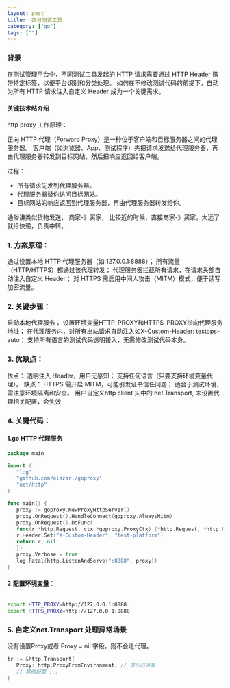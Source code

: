 ```yaml
---
layout: post
title:  区分测试工具
category: ["go"]
tags: [""]
---
```


### 背景

在测试管理平台中，不同测试工具发起的 HTTP 请求需要通过 HTTP Header 携带特定标签，以便平台识别和分类处理。
如何在不修改测试代码的前提下，自动为所有 HTTP 请求注入自定义 Header 成为一个关键需求。

#### 关键技术结介绍

http proxy 工作原理：

正向 HTTP 代理（Forward Proxy）是一种位于客户端和目标服务器之间的代理服务器。
客户端（如浏览器、App、测试程序）先把请求发送给代理服务器，再由代理服务器转发到目标网站，然后把响应返回给客户端。

过程：

- 所有请求先发到代理服务器。
- 代理服务器替你访问目标网站。
- 目标网站的响应返回到代理服务器，再由代理服务器转发给你。

通俗讲类似货物发送， 商家-》买家， 比较近的时候，直接商家-》买家，太远了就给快递，负责中转。

### 1. 方案原理：
   通过设置本地 HTTP 代理服务器（如 127.0.0.1:8888）；
   所有流量（HTTP/HTTPS）都通过该代理转发；
   代理服务器拦截所有请求，在请求头部自动注入自定义 Header；
   对 HTTPS 需启用中间人攻击（MITM）模式，便于读写加密流量。
### 2. 关键步骤：
   启动本地代理服务；
   设置环境变量HTTP_PROXY和HTTPS_PROXY指向代理服务地址；
   在代理服务内，对所有出站请求自动注入如X-Custom-Header: testops-auto；
   支持所有语言的测试代码透明接入，无需修改测试代码本身。

### 3. 优缺点：
   优点：
   透明注入 Header，用户无感知；
   支持任何语言（只要支持环境变量代理）。
   缺点：
   HTTPS 需开启 MITM，可能引发证书信任问题；
   适合于测试环境，需注意环境隔离和安全。
   用户自定义http client 头中的 net.Transport, 未设置代理相关配置，会失效




### 4. 关键代码：

#### 1.go HTTP 代理服务

```go
package main

import (
   "log"
   "github.com/elazarl/goproxy"
   "net/http"
)

func main() {
   proxy := goproxy.NewProxyHttpServer()
   proxy.OnRequest().HandleConnect(goproxy.AlwaysMitm)
   proxy.OnRequest().DoFunc(
   func(r *http.Request, ctx *goproxy.ProxyCtx) (*http.Request, *http.Response) {
   r.Header.Set("X-Custom-Header", "test-platform")
   return r, nil
   })
   proxy.Verbose = true
   log.Fatal(http.ListenAndServe(":8888", proxy))
}
```





#### 2.配置环境变量：

```bash

export HTTP_PROXY=http://127.0.0.1:8888
export HTTPS_PROXY=http://127.0.0.1:8888

```



### 5. 自定义net.Transport 处理异常场景

没有设置Proxy或者 Proxy = nil 字段，则不会走代理。

```go 
tr := &http.Transport{
   Proxy: http.ProxyFromEnvironment, // 这行必须有
   // 其他配置 ...
}

```

